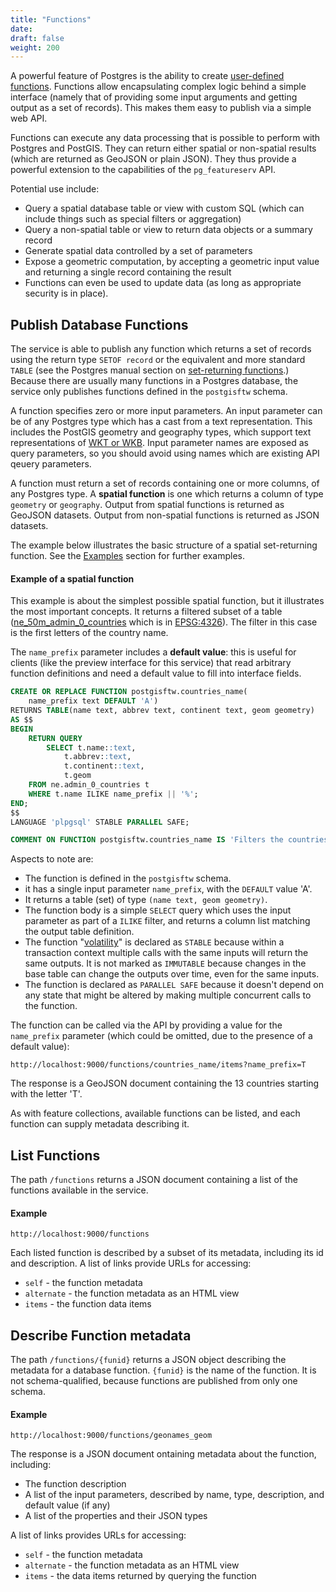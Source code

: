 ```yaml
---
title: "Functions"
date:
draft: false
weight: 200
---
```


A powerful feature of Postgres is the ability to create
[user-defined functions](https://www.postgresql.org/docs/current/xfunc.html).
Functions allow encapsulating complex logic behind a simple
interface (namely that of providing some input arguments
and getting output as a set of records).
This makes them easy to publish via a simple web API.

Functions can execute any data processing that is
possible to perform with Postgres and PostGIS.
They can return either spatial or non-spatial results
(which are returned as GeoJSON or plain JSON).
They thus provide a powerful extension to the capabilities of
the `pg_featureserv` API.

Potential use include:

* Query a spatial database table or view with custom SQL
  (which can include things such as special filters or aggregation)
* Query a non-spatial table or view to return data objects or a summary record
* Generate spatial data controlled by a set of parameters
* Expose a geometric computation,
  by accepting a geometric input value and returning a single record containing the result
* Functions can even be used to update data (as long as appropriate security is in place).

## Publish Database Functions

The service is able to publish any function which returns a set of records
using the return type `SETOF record`
or the equivalent and more standard `TABLE`
(see the Postgres manual section on [set-returning functions](https://www.postgresql.org/docs/current/xfunc-sql.html#XFUNC-SQL-FUNCTIONS-RETURNING-SET).)
Because there are usually many functions in a Postgres database,
the service only publishes functions defined in the `postgisftw` schema.

A function specifies zero or more input parameters.
An input parameter can be of any Postgres type
which has a cast from a text representation.  This includes the PostGIS geometry
and geography types, which support text representations of
[WKT or WKB](https://postgis.net/docs/manual-3.0/using_postgis_dbmanagement.html#OpenGISWKBWKT).
Input parameter names are exposed as query parameters,
so you should avoid using names which are existing API qeuery parameters.

A function must return a set of records containing one or more
columns, of any Postgres type.
A **spatial function** is one which returns a column of type `geometry` or `geography`.
Output from spatial functions is returned as GeoJSON datasets.
Output from non-spatial functions is returned as JSON datasets.

The example below illustrates
the basic structure of a spatial set-returning function.
See the [Examples](/examples/) section for further examples.

#### Example of a spatial function

This example is about the simplest possible spatial function,
but it illustrates the most important concepts.
It returns a filtered subset of a table ([ne_50m_admin_0_countries](https://www.naturalearthdata.com/http//www.naturalearthdata.com/download/50m/cultural/ne_50m_admin_0_countries.zip) which is in [EPSG:4326](https://epsg.io/4326)).
The filter in this case is the first letters of the country name.

The `name_prefix` parameter includes a **default value**: this is useful for clients
(like the preview interface for this service)
that read arbitrary function definitions and need a default value to fill into interface fields.

```sql
CREATE OR REPLACE FUNCTION postgisftw.countries_name(
	name_prefix text DEFAULT 'A')
RETURNS TABLE(name text, abbrev text, continent text, geom geometry)
AS $$
BEGIN
	RETURN QUERY
		SELECT t.name::text,
            t.abbrev::text,
            t.continent::text,
            t.geom
    FROM ne.admin_0_countries t
    WHERE t.name ILIKE name_prefix || '%';
END;
$$
LANGUAGE 'plpgsql' STABLE PARALLEL SAFE;

COMMENT ON FUNCTION postgisftw.countries_name IS 'Filters the countries table by the initial letters of the name using the "name_prefix" parameter.';
```

Aspects to note are:

* The function is defined in the `postgisftw` schema.
* it has a single input parameter `name_prefix`, with the `DEFAULT` value 'A'.
* It returns a table (set) of type `(name text, geom geometry)`.
* The function body is a simple `SELECT` query which uses the input parameter as part of a `ILIKE` filter,
  and returns a column list matching the output table definition.
* The function "[volatility](https://www.postgresql.org/docs/current/xfunc-volatility.html)" is declared as `STABLE` because within a transaction context multiple calls with the same inputs will return the same outputs. It is not marked as `IMMUTABLE` because changes in the base table can change the outputs over time, even for the same inputs.
* The function is declared as `PARALLEL SAFE` because it doesn't depend on any state that might be altered by making multiple concurrent calls to the function.

The function can be called via the API by providing a value for the `name_prefix` parameter
(which could be omitted, due to the presence of a default value):

```
http://localhost:9000/functions/countries_name/items?name_prefix=T
```

The response is a GeoJSON document containing the 13 countries starting with the letter 'T'.

As with feature collections, available functions can be listed,
and each function can supply metadata describing it.

## List Functions

The path `/functions` returns a JSON document
containing a list of the functions available in the service.

#### Example
```
http://localhost:9000/functions
```

Each listed function is described by a subset of its metadata,
including its id and description.
A list of links provide URLs for accessing:

* `self` - the function metadata
* `alternate` - the function metadata as an HTML view
* `items` - the function data items


## Describe Function metadata

The path `/functions/{funid}` returns a JSON object describing
the metadata for a database function.
`{funid}` is the name of the function.
It is not schema-qualified, because functions
are published from only one schema.

#### Example
```
http://localhost:9000/functions/geonames_geom
```

The response is a JSON document ontaining metadata about the function, including:

* The function description
* A list of the input parameters, described by name, type, description, and default value (if any)
* A list of the properties and their JSON types

A list of links provides URLs for accessing:

* `self` - the function metadata
* `alternate` - the function metadata as an HTML view
* `items` - the data items returned by querying the function

